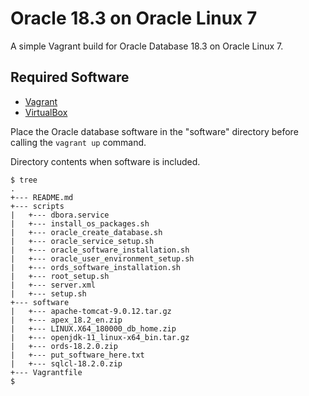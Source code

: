 # Oracle 18.3 on Oracle Linux 7

A simple Vagrant build for Oracle Database 18.3 on Oracle Linux 7.

## Required Software

* [Vagrant](https://www.vagrantup.com/downloads.html)
* [VirtualBox](https://www.virtualbox.org/wiki/Downloads)

Place the Oracle database software in the "software" directory before calling the `vagrant up` command.

Directory contents when software is included.

```
$ tree
.
+--- README.md
+--- scripts
|   +--- dbora.service
|   +--- install_os_packages.sh
|   +--- oracle_create_database.sh
|   +--- oracle_service_setup.sh
|   +--- oracle_software_installation.sh
|   +--- oracle_user_environment_setup.sh
|   +--- ords_software_installation.sh
|   +--- root_setup.sh
|   +--- server.xml
|   +--- setup.sh
+--- software
|   +--- apache-tomcat-9.0.12.tar.gz
|   +--- apex_18.2_en.zip
|   +--- LINUX.X64_180000_db_home.zip
|   +--- openjdk-11_linux-x64_bin.tar.gz
|   +--- ords-18.2.0.zip
|   +--- put_software_here.txt
|   +--- sqlcl-18.2.0.zip
+--- Vagrantfile
$
```